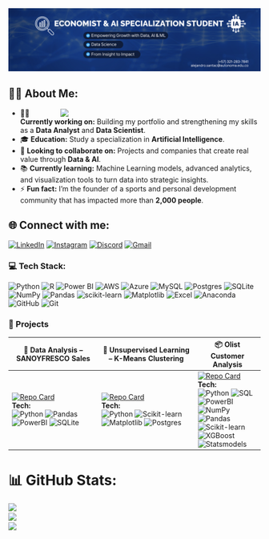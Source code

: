 <img src="banner (1).png" alt="Banner" width="1000">

## 🎅🏻 About Me:

<img src="https://media.giphy.com/media/qgQUggAC3Pfv687qPC/giphy.gif" width="400" align="right">

- 👨‍💻 **Currently working on:** Building my portfolio and strengthening my skills as a **Data Analyst** and **Data Scientist**.  
- 🎓 **Education:** Study a specialization in **Artificial Intelligence**.  
- 🤝 **Looking to collaborate on:** Projects and companies that create real value through **Data & AI**.  
- 📚 **Currently learning:** Machine Learning models, advanced analytics, and visualization tools to turn data into strategic insights.  
- ⚡ **Fun fact:** I’m the founder of a sports and personal development community that has impacted more than **2,000 people**.  



## 🌐 Connect with me:
[![LinkedIn](https://img.shields.io/badge/LinkedIn-0A66C2?style=for-the-badge&logo=linkedin&logoColor=white)](https://www.linkedin.com/in/alejandrosanta64/) [![Instagram](https://img.shields.io/badge/Instagram-E4405F?style=for-the-badge&logo=instagram&logoColor=white)](https://www.instagram.com/alejosanta.a) [![Discord](https://img.shields.io/badge/Discord-5865F2?style=for-the-badge&logo=discord&logoColor=white)](https://discord.gg/alejandrosanta) [![Gmail](https://img.shields.io/badge/Gmail-EA4335?style=for-the-badge&logo=gmail&logoColor=white)](mailto:alejsandro.santac@autonoma.edu.co)  

### 💻 Tech Stack:
![Python](https://img.shields.io/badge/python-3670A0?style=for-the-badge&logo=python&logoColor=ffdd54) ![R](https://img.shields.io/badge/r-%23276DC3.svg?style=for-the-badge&logo=r&logoColor=white) ![Power BI](https://img.shields.io/badge/powerbi-F2C811?style=for-the-badge&logo=powerbi&logoColor=black) ![AWS](https://img.shields.io/badge/AWS-%23FF9900.svg?style=for-the-badge&logo=amazon-aws&logoColor=white) ![Azure](https://img.shields.io/badge/azure-%230072C6.svg?style=for-the-badge&logo=microsoftazure&logoColor=white) ![MySQL](https://img.shields.io/badge/mysql-4479A1.svg?style=for-the-badge&logo=mysql&logoColor=white) ![Postgres](https://img.shields.io/badge/postgres-%23316192.svg?style=for-the-badge&logo=postgresql&logoColor=white) ![SQLite](https://img.shields.io/badge/sqlite-%2307405e.svg?style=for-the-badge&logo=sqlite&logoColor=white) ![NumPy](https://img.shields.io/badge/numpy-%23013243.svg?style=for-the-badge&logo=numpy&logoColor=white) ![Pandas](https://img.shields.io/badge/pandas-%23150458.svg?style=for-the-badge&logo=pandas&logoColor=white) ![scikit-learn](https://img.shields.io/badge/scikit--learn-%23F7931E.svg?style=for-the-badge&logo=scikit-learn&logoColor=white) ![Matplotlib](https://img.shields.io/badge/Matplotlib-%23ffffff.svg?style=for-the-badge&logo=Matplotlib&logoColor=black) ![Excel](https://img.shields.io/badge/Microsoft%20Excel-217346?style=for-the-badge&logo=microsoft-excel&logoColor=white) ![Anaconda](https://img.shields.io/badge/Anaconda-%2344A833.svg?style=for-the-badge&logo=anaconda&logoColor=white) ![GitHub](https://img.shields.io/badge/github-%23121011.svg?style=for-the-badge&logo=github&logoColor=white) ![Git](https://img.shields.io/badge/git-%23F05033.svg?style=for-the-badge&logo=git&logoColor=white) 

### 🚀 Projects  

| 🥑 Data Analysis – SANOYFRESCO Sales | 🤖 Unsupervised Learning – K-Means Clustering | 📦 Olist Customer Analysis |
|--------------------------------------|-----------------------------------------------|----------------------------|
| [![Repo Card](https://github-readme-stats.vercel.app/api/pin/?username=SantaTheKing&repo=Data-analysis-sales-sanoyfresco&theme=radical)](https://github.com/SantaTheKing/Data-analysis-sales-sanoyfresco) <br> **Tech:** <br> ![Python](https://img.shields.io/badge/python-3670A0?style=flat&logo=python&logoColor=ffdd54) ![Pandas](https://img.shields.io/badge/pandas-%23150458.svg?style=flat&logo=pandas&logoColor=white) <br> ![PowerBI](https://img.shields.io/badge/Power%20BI-F2C811?style=flat&logo=Power%20BI&logoColor=black) ![SQLite](https://img.shields.io/badge/sqlite-%2307405e.svg?style=flat&logo=sqlite&logoColor=white) | [![Repo Card](https://github-readme-stats.vercel.app/api/pin/?username=SantaTheKing&repo=Unsupervised-Model-K-means-Clustering&theme=radical)](https://github.com/SantaTheKing/Unsupervised-Model-K-means-Clustering) <br> **Tech:** <br> ![Python](https://img.shields.io/badge/python-3670A0?style=flat&logo=python&logoColor=ffdd54) ![Scikit-learn](https://img.shields.io/badge/scikit--learn-%23F7931E.svg?style=flat&logo=scikit-learn&logoColor=white) <br> ![Matplotlib](https://img.shields.io/badge/Matplotlib-%23ffffff.svg?style=flat&logo=Matplotlib&logoColor=black) ![Postgres](https://img.shields.io/badge/postgres-%23316192.svg?style=flat&logo=postgresql&logoColor=white) | [![Repo Card](https://github-readme-stats.vercel.app/api/pin/?username=SantaTheKing&repo=XG-BOOST-FOR-OLIST-CUSTOMER-ANALYSIS&theme=radical)](https://github.com/SantaTheKing/XG-BOOST-FOR-OLIST-CUSTOMER-ANALYSIS) <br> **Tech:** <br> ![Python](https://img.shields.io/badge/python-3670A0?style=flat&logo=python&logoColor=ffdd54) ![SQL](https://img.shields.io/badge/sql-%2300599C.svg?style=flat&logo=postgresql&logoColor=white) <br> ![PowerBI](https://img.shields.io/badge/Power%20BI-F2C811?style=flat&logo=Power%20BI&logoColor=black) ![NumPy](https://img.shields.io/badge/numpy-%23013243.svg?style=flat&logo=numpy&logoColor=white) <br> ![Pandas](https://img.shields.io/badge/pandas-%23150458.svg?style=flat&logo=pandas&logoColor=white) ![Scikit-learn](https://img.shields.io/badge/scikit--learn-%23F7931E.svg?style=flat&logo=scikit-learn&logoColor=white) <br> ![XGBoost](https://img.shields.io/badge/XGBoost-%23FF6600.svg?style=flat&logo=xgboost&logoColor=white) ![Statsmodels](https://img.shields.io/badge/statsmodels-%23E5E5E5.svg?style=flat&logo=python&logoColor=black) |


# 📊 GitHub Stats:
![](https://github-readme-stats.vercel.app/api?username=SantaTheKing&theme=dark&hide_border=true&include_all_commits=false&count_private=false)<br/>
![](https://nirzak-streak-stats.vercel.app/?user=SantaTheKing&theme=dark&hide_border=true)<br/>
![](https://github-readme-stats.vercel.app/api/top-langs/?username=SantaTheKing&theme=dark&hide_border=true&include_all_commits=false&count_private=false&layout=compact)

<!-- Proudly created with GPRM ( https://gprm.itsvg.in ) -->
